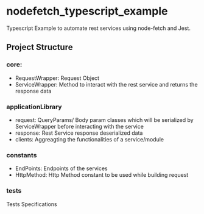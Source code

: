 # nodefetch_typescript_example

Typescript Example to automate rest services using node-fetch and Jest.

## Project Structure

### core: 
- RequestWrapper: Request Object
- ServiceWrapper: Method to interact with the rest service and returns the response data

### applicationLibrary
- request: QueryParams/ Body param classes which will be serialized by ServiceWrapper before interacting with the service
- response: Rest Service response deserialized data
- clients: Aggreagting the functionalities of a service/module

### constants
- EndPoints: Endpoints of the services
- HttpMethod: Http Method constant to be used while building request

### __tests__
Tests Specifications

